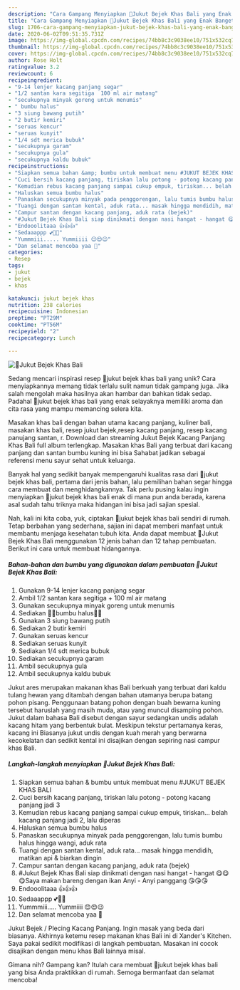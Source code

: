 ```yaml
---
description: "Cara Gampang Menyiapkan 🍃Jukut Bejek Khas Bali yang Enak Banget"
title: "Cara Gampang Menyiapkan 🍃Jukut Bejek Khas Bali yang Enak Banget"
slug: 1706-cara-gampang-menyiapkan-jukut-bejek-khas-bali-yang-enak-banget
date: 2020-06-02T09:51:35.731Z
image: https://img-global.cpcdn.com/recipes/74bb8c3c9038ee10/751x532cq70/🍃jukut-bejek-khas-bali-foto-resep-utama.jpg
thumbnail: https://img-global.cpcdn.com/recipes/74bb8c3c9038ee10/751x532cq70/🍃jukut-bejek-khas-bali-foto-resep-utama.jpg
cover: https://img-global.cpcdn.com/recipes/74bb8c3c9038ee10/751x532cq70/🍃jukut-bejek-khas-bali-foto-resep-utama.jpg
author: Rose Holt
ratingvalue: 3.2
reviewcount: 6
recipeingredient:
- "9-14 lenjer kacang panjang segar"
- "1/2 santan kara segitiga  100 ml air matang"
- "secukupnya minyak goreng untuk menumis"
- " bumbu halus"
- "3 siung bawang putih"
- "2 butir kemiri"
- "seruas kencur"
- "seruas kunyit"
- "1/4 sdt merica bubuk"
- "secukupnya garam"
- "secukupnya gula"
- "secukupnya kaldu bubuk"
recipeinstructions:
- "Siapkan semua bahan &amp; bumbu untuk membuat menu #JUKUT BEJEK KHAS BALI"
- "Cuci bersih kacang panjang, tiriskan lalu potong - potong kacang panjang jadi 3"
- "Kemudian rebus kacang panjang sampai cukup empuk, tiriskan... belah kacang panjang jadi 2, lalu diperas"
- "Haluskan semua bumbu halus"
- "Panaskan secukupnya minyak pada penggorengan, lalu tumis bumbu halus hingga wangi, aduk rata"
- "Tuangi dengan santan kental, aduk rata... masak hingga mendidih, matikan api &amp; biarkan dingin"
- "Campur santan dengan kacang panjang, aduk rata (bejek)"
- "#Jukut Bejek Khas Bali siap dinikmati dengan nasi hangat - hangat 😋😋😋Saya makan bareng dengan ikan Anyi - Anyi panggang 😘😘😘"
- "Endooolitaaa 👍👍👍"
- "Sedaaappp 💕💖💞"
- "Yummmiii..... Yummiiii 😊😍😉"
- "Dan selamat mencoba yaa 🤗"
categories:
- Resep
tags:
- jukut
- bejek
- khas

katakunci: jukut bejek khas 
nutrition: 238 calories
recipecuisine: Indonesian
preptime: "PT29M"
cooktime: "PT56M"
recipeyield: "2"
recipecategory: Lunch

---
```



![🍃Jukut Bejek Khas Bali](https://img-global.cpcdn.com/recipes/74bb8c3c9038ee10/751x532cq70/🍃jukut-bejek-khas-bali-foto-resep-utama.jpg)

Sedang mencari inspirasi resep 🍃jukut bejek khas bali yang unik? Cara menyiapkannya memang tidak terlalu sulit namun tidak gampang juga. Jika salah mengolah maka hasilnya akan hambar dan bahkan tidak sedap. Padahal 🍃jukut bejek khas bali yang enak selayaknya memiliki aroma dan cita rasa yang mampu memancing selera kita.

Masakan khas bali dengan bahan utama kacang panjang, kuliner bali, masakan khas bali, resep jukut bejek,resep kacang panjang, resep kacang panujang santan, r. Download dan streaming Jukut Bejek Kacang Panjang Khas Bali full album terlengkap. Masakan khas Bali yang terbuat dari kacang panjang dan santan bumbu kuning ini bisa Sahabat jadikan sebagai referensi menu sayur sehat untuk keluarga.

Banyak hal yang sedikit banyak mempengaruhi kualitas rasa dari 🍃jukut bejek khas bali, pertama dari jenis bahan, lalu pemilihan bahan segar hingga cara membuat dan menghidangkannya. Tak perlu pusing kalau ingin menyiapkan 🍃jukut bejek khas bali enak di mana pun anda berada, karena asal sudah tahu triknya maka hidangan ini bisa jadi sajian spesial.


Nah, kali ini kita coba, yuk, ciptakan 🍃jukut bejek khas bali sendiri di rumah. Tetap berbahan yang sederhana, sajian ini dapat memberi manfaat untuk membantu menjaga kesehatan tubuh kita. Anda dapat membuat 🍃Jukut Bejek Khas Bali menggunakan 12 jenis bahan dan 12 tahap pembuatan. Berikut ini cara untuk membuat hidangannya.

<!--inarticleads1-->

##### Bahan-bahan dan bumbu yang digunakan dalam pembuatan 🍃Jukut Bejek Khas Bali:

1. Gunakan 9-14 lenjer kacang panjang segar
1. Ambil 1/2 santan kara segitiga + 100 ml air matang
1. Gunakan secukupnya minyak goreng untuk menumis
1. Sediakan  🍃🍃bumbu halus🍃🍃
1. Gunakan 3 siung bawang putih
1. Sediakan 2 butir kemiri
1. Gunakan seruas kencur
1. Sediakan seruas kunyit
1. Sediakan 1/4 sdt merica bubuk
1. Sediakan secukupnya garam
1. Ambil secukupnya gula
1. Ambil secukupnya kaldu bubuk


Jukut ares merupakan makanan khas Bali berkuah yang terbuat dari kaldu tulang hewan yang ditambah dengan bahan utamanya berupa batang pohon pisang. Penggunaan batang pohon dengan buah bewarna kuning tersebut haruslah yang masih muda, atau yang muncul disamping pohon. Jukut dalam bahasa Bali disebut dengan sayur sedangkan undis adalah kacang hitam yang berbentuk bulat. Meskipun tekstur pertamanya keras, kacang ini Biasanya jukut undis dengan kuah merah yang berwarna kecokelatan dan sedikit kental ini disajikan dengan sepiring nasi campur khas Bali. 

<!--inarticleads2-->

##### Langkah-langkah menyiapkan 🍃Jukut Bejek Khas Bali:

1. Siapkan semua bahan &amp; bumbu untuk membuat menu #JUKUT BEJEK KHAS BALI
1. Cuci bersih kacang panjang, tiriskan lalu potong - potong kacang panjang jadi 3
1. Kemudian rebus kacang panjang sampai cukup empuk, tiriskan... belah kacang panjang jadi 2, lalu diperas
1. Haluskan semua bumbu halus
1. Panaskan secukupnya minyak pada penggorengan, lalu tumis bumbu halus hingga wangi, aduk rata
1. Tuangi dengan santan kental, aduk rata... masak hingga mendidih, matikan api &amp; biarkan dingin
1. Campur santan dengan kacang panjang, aduk rata (bejek)
1. #Jukut Bejek Khas Bali siap dinikmati dengan nasi hangat - hangat 😋😋😋Saya makan bareng dengan ikan Anyi - Anyi panggang 😘😘😘
1. Endooolitaaa 👍👍👍
1. Sedaaappp 💕💖💞
1. Yummmiii..... Yummiiii 😊😍😉
1. Dan selamat mencoba yaa 🤗


Jukut Bejek / Plecing Kacang Panjang. Ingin masak yang beda dari biasanya. Akhirnya ketemu resep makanan khas Bali ini di Xander&#39;s Kitchen. Saya pakai sedikit modifikasi di langkah pembuatan. Masakan ini cocok disajikan dengan menu khas Bali lainnya misal. 

Gimana nih? Gampang kan? Itulah cara membuat 🍃jukut bejek khas bali yang bisa Anda praktikkan di rumah. Semoga bermanfaat dan selamat mencoba!
